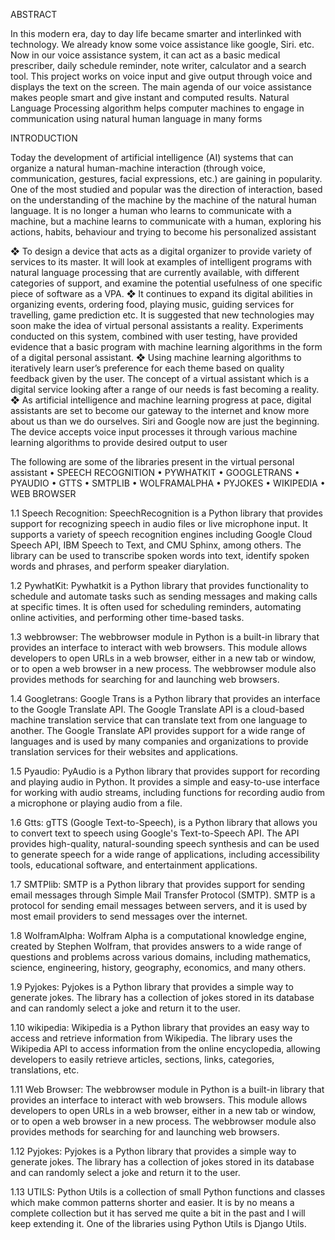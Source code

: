 ABSTRACT


In this modern era, day to day life became smarter and interlinked with technology. We already know some voice assistance like google, Siri. etc. Now in our voice assistance system, it can act as a basic medical prescriber, daily schedule reminder, note writer, calculator and a search tool. This project works on voice input and give output through voice and displays the text on the screen. The main agenda of our voice assistance makes people smart and give instant and computed results. Natural Language Processing algorithm helps computer machines to engage in communication using natural human language in many forms


INTRODUCTION


Today the development of artificial intelligence (AI) systems that can organize a natural human-machine interaction (through voice, communication, gestures, facial expressions, etc.) are gaining in popularity. One of the most studied and popular was the direction of interaction, based on the understanding of the machine by the machine of the natural human language. It is no longer a human who learns to communicate with a machine, but a machine learns to communicate with a human, exploring his actions, habits, behaviour and trying to become his personalized assistant

❖ To design a device that acts as a digital organizer to provide variety of services to its master. It will look at examples of intelligent programs with natural language processing that are currently available, with different categories of support, and examine the potential usefulness of one specific piece of software as a VPA. 
❖ It continues to expand its digital abilities in organizing events, ordering food, playing music, guiding services for travelling, game prediction etc. It is suggested that new technologies may soon make the idea of virtual personal assistants a reality. Experiments conducted on this system, combined with user testing, have provided evidence that a basic program with machine learning algorithms in the form of a digital personal assistant. 
❖ Using machine learning algorithms to iteratively learn user’s preference for each theme based on quality feedback given by the user. The concept of a virtual assistant which is a digital service looking after a range of our needs is fast becoming a reality.
❖ As artificial intelligence and machine learning progress at pace, digital assistants are set to become our gateway to the internet and know more about us than we do ourselves. Siri and Google now are just the beginning. The device accepts voice input processes it through various machine learning algorithms to provide desired output to user


The following are some of the libraries present in the virtual personal assistant
•	SPEECH RECOGNITION
•	PYWHATKIT
•	GOOGLETRANS
•	PYAUDIO
•	GTTS
•	SMTPLIB
•	WOLFRAMALPHA
•	PYJOKES
•	WIKIPEDIA
•	WEB BROWSER

1.1	Speech Recognition:
SpeechRecognition is a Python library that provides support for recognizing speech in audio files or live microphone input. It supports a variety of speech recognition engines including Google Cloud Speech API, IBM Speech to Text, and CMU Sphinx, among others. The library can be used to transcribe spoken words into text, identify spoken words and phrases, and perform speaker diarylation.

1.2	PywhatKit:
Pywhatkit is a Python library that provides functionality to schedule and automate tasks such as sending messages and making calls at specific times. It is often used for scheduling reminders, automating online activities, and performing other time-based tasks.

1.3	webbrowser:
The webbrowser module in Python is a built-in library that provides an interface to interact with web browsers. This module allows developers to open URLs in a web browser, either in a new tab or window, or to open a web browser in a new process. The webbrowser module also provides methods for searching for and launching web browsers.

1.4	Googletrans:
Google Trans is a Python library that provides an interface to the Google Translate API. The Google Translate API is a cloud-based machine translation service that can translate text from one language to another. The Google Translate API provides support for a wide range of languages and is used by many companies and organizations to provide translation services for their websites and applications.

1.5	Pyaudio:
PyAudio is a Python library that provides support for recording and playing audio in Python. It provides a simple and easy-to-use interface for working with audio streams, including functions for recording audio from a microphone or playing audio from a file.

1.6	Gtts:
gTTS (Google Text-to-Speech), is a Python library that allows you to convert text to speech using Google's Text-to-Speech API. The API provides high-quality, natural-sounding speech synthesis and can be used to generate speech for a wide range of applications, including accessibility tools, educational software, and entertainment applications.

1.7	SMTPlib:
SMTP is a Python library that provides support for sending email messages through Simple Mail Transfer Protocol (SMTP). SMTP is a protocol for sending email messages between servers, and it is used by most email providers to send messages over the internet.

1.8	WolframAlpha:
Wolfram Alpha is a computational knowledge engine, created by Stephen Wolfram, that provides answers to a wide range of questions and problems across various domains, including mathematics, science, engineering, history, geography, economics, and many others.

1.9	Pyjokes:
Pyjokes is a Python library that provides a simple way to generate jokes. The library has a collection of jokes stored in its database and can randomly select a joke and return it to the user.

1.10	wikipedia:
Wikipedia is a Python library that provides an easy way to access and retrieve information from Wikipedia. The library uses the Wikipedia API to access information from the online encyclopedia, allowing developers to easily retrieve articles, sections, links, categories, translations, etc.

1.11	Web Browser:
The webbrowser module in Python is a built-in library that provides an interface to interact with web browsers. This module allows developers to open URLs in a web browser, either in a new tab or window, or to open a web browser in a new process. The webbrowser module also provides methods for searching for and launching web browsers.

1.12	Pyjokes:
Pyjokes is a Python library that provides a simple way to generate jokes. The library has a collection of jokes stored in its database and can randomly select a joke and return it to the user.

1.13	UTILS:
Python Utils is a collection of small Python functions and classes which make common patterns shorter and easier. It is by no means a complete collection but it has served me quite a bit in the past and I will keep extending it. One of the libraries using Python Utils is Django Utils. 
